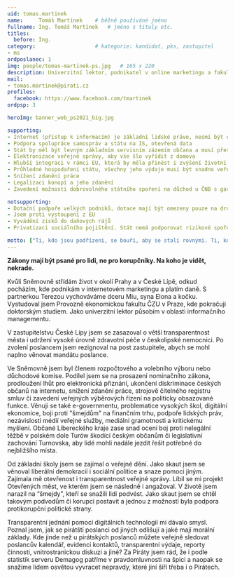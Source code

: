 ```yaml
---
uid: tomas.martinek
name:     Tomáš Martínek  	# běžně používáné jméno
fullname: Ing. Tomáš Martínek  	# jméno s tituly etc.
titles:
  before: Ing.
category:                 	# kategorie: kandidat, pks, zastupitel
- ms
ordposlanec: 1
img: people/tomas-martinek-ps.jpg   # 165 x 220
description: Univerzitní lektor, podnikatel v online marketingu a fakultní systémový integrátor, majitel WebCesky.cz.            	# kratký popis, max 160 znaků
mail:
- tomas.martinek@pirati.cz 
profiles:
  facebook: https://www.facebook.com/tmartinek
ordpsp: 3

heroImg: banner_web_ps2021_big.jpg

supporting:
- Internet (přístup k informacím) je základní lidské právo, nesmí být omezován ani cenzurován
- Podpora spolupráce samospráv a státu na IS, otevřená data
- Stát by měl být levným základním servisním zázemím občana a musí přestat lidem kecat do života
- Elektronizace veřejné správy, aby vše šlo vyřídit z domova
- Hlubší integraci v rámci EU, která by měla přinést i zvýšení životní úrovně obyvatel
- Průhledné hospodaření státu, všechny jeho výdaje musí být snadno veřejně dohledatelné
- Snížení zdanění práce
- Legalizaci konopí a jeho zdanění
- Zavedení možnosti dobrovolného státního spoření na důchod u ČNB s garancí státu a zajištění vložených prostředků proti inflaci

notsupporting:
- Dotační podpoře velkých podniků, dotace mají být omezeny pouze na drobné a začínající podnikatele
- Jsem proti vystoupení z EU
- Vyvádění zisků do daňových rájů
- Privatizaci sociálního pojištění. Stát nemá podporovat rizikové spoření u soukromých společností v rámci druhého či třetího píliře

motto: ["Ti, kdo jsou podřízeni, se bouří, aby se stali rovnými. Ti, kdo jsou rovní, se bouří, aby se stali nadřazenými.", "Aristotelés"]
---
```


__Zákony mají být psané pro lidi, ne pro korupčníky. Na koho je vidět, nekrade.__

Kvůli Sněmovně střídám život v okolí Prahy a v České Lípě, odkud pocházím, kde podnikám v internetovém marketingu a platím daně. S partnerkou Terezou vychováváme dceru Miu, syna Elona a kočku. Vystudoval jsem Provozně ekonomickou fakultu ČZU v Praze, kde pokračuji doktorským studiem. Jako univerzitní lektor působím v oblasti informačního managementu.

V zastupitelstvu České Lípy jsem se zasazoval o větší transparentnost města i udržení vysoké úrovně zdravotní péče v českolipské nemocnici. Po zvolení poslancem jsem rezignoval na post zastupitele, abych se mohl naplno věnovat mandátu poslance.  

Ve Sněmovně jsem byl členem rozpočtového a volebního výboru nebo důchodové komise. Podílel jsem se na prosazení nominačního zákona, prodloužení lhůt pro elektronická přiznání, ukončení diskriminace českých občanů na internetu, snížení zdanění práce, strojově čitelného registru smluv či zavedení veřejných výběrových řízení na politicky obsazované funkce. Věnuji se také e-governmentu, problematice vysokých škol, digitální ekonomice, boji proti "šmejdům" na finančním trhu, podpoře lidských práv, nezávislosti médií veřejné služby, mediální gramotnosti a kritickému myšlení. Občané Libereckého kraje zase snad ocení boj proti nelegální těžbě v polském dole Turów škodící českým občanům či legislativní zachování Turnovska, aby lidé mohli nadále jezdit řešit potřebné do nejbližšího místa.

Od základní školy jsem se zajímal o veřejné dění. Jako skaut jsem se věnoval liberální demokracií i sociální politice a snaze pomoci jiným. Zajímala mě otevřenost i transparentnost veřejné správy. Líbil se mi projekt Otevřených měst, ve kterém jsem se následně i angažoval. V životě jsem narazil na “šmejdy”, kteří se snažili lidi podvést. Jako skaut jsem se chtěl takovým podvodům či korupci postavit a jednou z možností byla podpora protikorupční politické strany.

Transparentní jednání pomocí digitálních technologií mi dávalo smysl. Poznal jsem, jak se pirátští poslanci od jiných odlišují a jaké mají morální základy. Kde jinde než u pirátských poslanců můžete veřejně sledovat poslancův kalendář, evidenci kontaktů, transparentní výdaje, reporty činnosti, vnitrostranickou diskuzi a jiné? Za Piráty jsem rád, že i podle statistik serveru Demagog patříme v pravdomluvnosti na špici a naopak se snažíme lidem osvětou vyvracet nepravdy, které jiní šíří třeba i o Pirátech.
